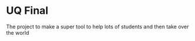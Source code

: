 # UQ Final #

The project to make a super tool to help lots of students and then take over the world